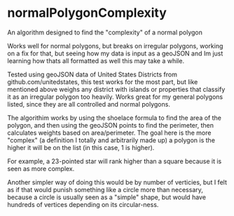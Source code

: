 # normalPolygonComplexity
An algorithm designed to find the "complexity" of a normal polygon

Works well for normal polygons, but breaks on irregular polygons, working on a fix for that, but seeing how my data is input as a geoJSON and Im just learning how thats all formatted as well this may take a while.

Tested using geoJSON data of United States Districts from github.com/unitedstates, this test works for the most part, but like mentioned above weighs any district with islands or properties that classify it as an irregular polygon too heavily. Works great for my general polygons listed, since they are all controlled and normal polygons.

The algorithim works by using the shoelace formula to find the area of the polygon, and then using the geoJSON points to find the perimeter, then calculates weights based on area/perimeter. The goal here is the more "complex" (a definition I totally and arbitrarily made up) a polygon is the higher it will be on the list (in this case, 1 is higher).

For example, a 23-pointed star will rank higher than a square because it is seen as more complex.

Another simpler way of doing this would be by number of verticies, but I felt as if that would punish something like a circle more than necessary, because a circle is usually seen as a "simple" shape, but would have hundreds of vertices depending on its circular-ness.
